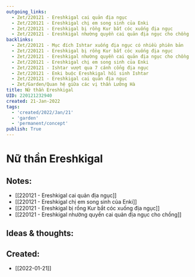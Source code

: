 ```yaml
---
outgoing_links:
  - Zet/220121 - Ereshkigal cai quản địa ngục
  - Zet/220121 - Ereshkigal chị em song sinh của Enki
  - Zet/220121 - Ereshkigal bị rồng Kur bắt cóc xuống địa ngục
  - Zet/220121 - Ereshkigal nhường quyền cai quản địa ngục cho chồng
backlinks:
  - Zet/220121 - Mục đích Ishtar xuống địa ngục có nhiều phiên bản
  - Zet/220121 - Ereshkigal bị rồng Kur bắt cóc xuống địa ngục
  - Zet/220121 - Ereshkigal nhường quyền cai quản địa ngục cho chồng
  - Zet/220121 - Ereshkigal chị em song sinh của Enki
  - Zet/220121 - Ishtar vượt qua 7 cánh cổng địa ngục
  - Zet/220121 - Enki buộc Ereshkigal hồi sinh Ishtar
  - Zet/220121 - Ereshkigal cai quản địa ngục
  - Zet/Garden/Quan hệ giữa các vị thần Lưỡng Hà
title: Nữ thần Ereshkigal
UID: 220121232940
created: 21-Jan-2022
tags:
  - 'created/2022/Jan/21'
  - 'garden'
  - 'permanent/concept'
publish: True
---
```

# Nữ thần Ereshkigal

## Notes:

- [[220121 - Ereshkigal cai quản địa ngục]]
- [[220121 - Ereshkigal chị em song sinh của Enki]]
- [[220121 - Ereshkigal bị rồng Kur bắt cóc xuống địa ngục]]
- [[220121 - Ereshkigal nhường quyền cai quản địa ngục cho chồng]]

## Ideas & thoughts:



## Created:
- [[2022-01-21]]
